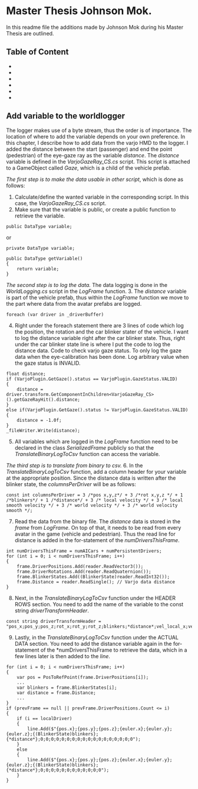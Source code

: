 # Master Thesis Johnson Mok.
In this readme file the additions made by Johnson Mok during his Master Thesis are outlined.

## Table of Content
- 
-
-
-
-
-

## Add variable to the worldlogger
The logger makes use of a byte stream, thus the order is of importance. The location of where to add the variable depends on your own preference. In this chapter, I describe how to add data from the varjo HMD to the logger.
I added the distance between the start (passenger) and end the point (pedestrian) of the eye-gaze ray as the variable *distance*. The *distance* variable is defined in the *VarjoGazeRay_CS.cs* script. 
This script is attached to a GameObject called *Gaze*, which is a child of the vehicle prefab. 

*The first step is to make the data usable in other script*, which is done as follows:
1. Calculate/define the wanted variable in the corresponding script. In this case, the *VarjoGazeRay_CS.cs* script.
2. Make sure that the variable is public, or create a public function to retrieve the variable. 
```
public DataType variable;
```
or
```
private DataType variable;

public DataType getVariable()
{
	return variable;
}
```
*The second step is to log the data.* The data logging is done in the *WorldLogging.cs* script in the *LogFrame* function. 
3. The *distance* variable is part of the vehicle prefab, thus within the *LogFrame* function we move to the part where data from the avatar prefabs are logged.
```
foreach (var driver in _driverBuffer)
```
4. Right under the foreach statement there are 3 lines of code which log the position, the rotation and the car blinker stater of the vehicle. I want to log the distance variable right after the car blinker state. Thus, right under the car blinker state line is where I put the code to log the distance data.
Code to check varjo gaze status. To only log the gaze data when the eye-calibration has been done. Log arbitrary value when the gaze status is INVALID.
```
float distance;
if (VarjoPlugin.GetGaze().status == VarjoPlugin.GazeStatus.VALID)
{
	distance = driver.transform.GetComponentInChildren<VarjoGazeRay_CS>().getGazeRayHit().distance;
}
else if(VarjoPlugin.GetGaze().status != VarjoPlugin.GazeStatus.VALID)
{
	distance = -1.0f; 
}
_fileWriter.Write(distance);
```
5. All variables which are logged in the *LogFrame* function need to be declared in the class *SerializedFrame* publicly so that the *TranslateBinaryLogToCsv* function can access the variable.

*The third step is to translate from binary to csv.*
6. In the *TranslateBinaryLogToCsv* function, add a column header for your variable at the appropriate position. Since the distance data is written after the blinker state, the *columnsPerDriver* will be as follows:
```
const int columnsPerDriver = 3 /*pos x,y,z*/ + 3 /*rot x,y,z */ + 1 /*blinkers*/ + 1 /*distance*/ + 3 /* local velocity */ + 3 /* local smooth velocity */ + 3 /* world velocity */ + 3 /* world velocity smooth */;
```
7. Read the data from the binary file. The *distance* data is stored in the *frame* from *LogFrame*. On top of that, it needs to be read from every avatar in the game (vehicle and pedestrian). Thus the read line for distance is added in the for-statement of the *numDriversThisFrame*.
```
int numDriversThisFrame = numAICars + numPersistentDrivers;
for (int i = 0; i < numDriversThisFrame; i++)
{
	frame.DriverPositions.Add(reader.ReadVector3());
	frame.DriverRotations.Add(reader.ReadQuaternion());
	frame.BlinkerStates.Add((BlinkerState)reader.ReadInt32());
	frame.Distance = reader.ReadSingle(); // Varjo data distance
}
```
8. Next, in the *TranslateBinaryLogToCsv* function under the HEADER ROWS section. You need to add the name of the variable to the const string *driverTransformHeader*.
```
const string driverTransformHeader = "pos_x;pos_y;pos_z;rot_x;rot_y;rot_z;blinkers;*distance*;vel_local_x;vel_local_y;vel_local_z;vel_local_smooth_x;vel_local_smooth_y;vel_local_smooth_z;vel_x;vel_y;vel_z;vel_smooth_x;vel_smooth_y;vel_smooth_z"; 
```
9. Lastly, in the *TranslateBinaryLogToCsv* function under the ACTUAL DATA section. You need to add the distance variable again in the for-statement of the *numDriversThisFrame to retrieve the data, which in a few lines later is then added to the *line*.
```
for (int i = 0; i < numDriversThisFrame; i++)
{
	var pos = PosToRefPoint(frame.DriverPositions[i]);
	...
	var blinkers = frame.BlinkerStates[i];
	var distance = frame.Distance;
	...
}
if (prevFrame == null || prevFrame.DriverPositions.Count <= i)
{
	if (i == localDriver)
	{
		line.Add($"{pos.x};{pos.y};{pos.z};{euler.x};{euler.y};{euler.z};{(BlinkerState)blinkers};{*distance*};0;0;0;0;0;0;0;0;0;0;0;0;0;0;0;0;0;0");
	}
	else
	{
		line.Add($"{pos.x};{pos.y};{pos.z};{euler.x};{euler.y};{euler.z};{(BlinkerState)blinkers};{*distance*};0;0;0;0;0;0;0;0;0;0;0;0");
	}
}
```




























	
